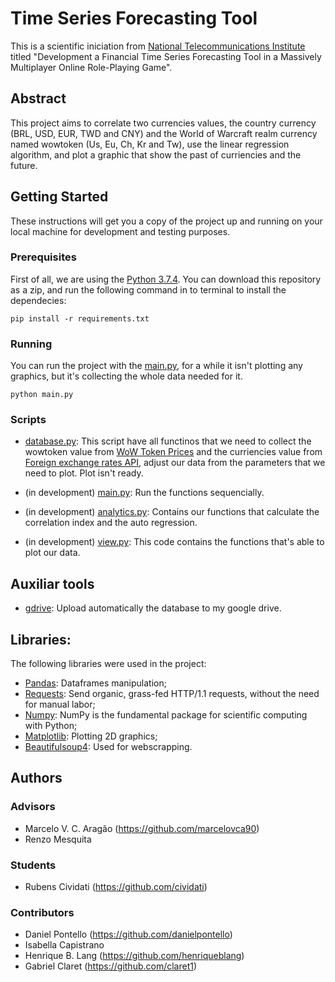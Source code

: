 # Time Series Forecasting Tool
This is a scientific iniciation from [National Telecommunications Institute](inatel.br) titled "Development a Financial Time Series Forecasting Tool in a Massively Multiplayer Online Role-Playing Game".

## Abstract
This project aims to correlate two currencies values, the country currency (BRL, USD, EUR, TWD and CNY) and the World of Warcraft realm currency named wowtoken (Us, Eu, Ch, Kr and Tw), use the linear regression algorithm, and plot a graphic that show the past of curriencies and the future.

## Getting Started
These instructions will get you a copy of the project up and running on your local machine for development and testing purposes.

### Prerequisites
First of all, we are using the [Python 3.7.4](https://www.python.org/downloads/release/python-374/). You can download this repository as a zip, and run the following command in to terminal to install the dependecies:

```pip install -r requirements.txt```

### Running
You can run the project with the [main.py](https://github.com/Cividati/IC-wow/blob/master/main.py), for a while it isn't plotting any graphics, but it's collecting the whole data needed for it.

```python main.py```

### Scripts
- [database.py](https://github.com/Cividati/IC-wow/blob/master/database.py): 
This script have all functinos that we need to collect the wowtoken value from [WoW Token Prices](https://wowtokenprices.com) and the curriencies value from [Foreign exchange rates API](https://ratesapi.io), adjust our data from the parameters that we need to plot. Plot isn't ready.

- (in development) [main.py](https://github.com/Cividati/IC-wow/blob/master/main.py): 
Run the functions sequencially.
- (in development) [analytics.py](https://github.com/Cividati/IC-wow/blob/master/analytics.py): 
Contains our functions that calculate the correlation index and the auto regression.

- (in development) [view.py](https://github.com/Cividati/IC-wow/blob/master/view.py): 
This code contains the functions that's able to plot our data.

## Auxiliar tools

- [gdrive](https://github.com/prasmussen/gdrive): Upload automatically the database to my google drive.

## Libraries:

The following libraries were used in the project:
- [Pandas](https://pandas.pydata.org): Dataframes manipulation;
- [Requests](https://2.python-requests.org/en/master/): Send organic, grass-fed HTTP/1.1 requests, without the need for manual labor;
- [Numpy](https://www.numpy.org/): NumPy is the fundamental package for scientific computing with Python;
- [Matplotlib](https://matplotlib.org): Plotting 2D  graphics;
- [Beautifulsoup4](https://pypi.org/project/beautifulsoup4/): Used for webscrapping.

## Authors
### Advisors
- Marcelo V. C. Aragão (https://github.com/marcelovca90)
- Renzo Mesquita

### Students
- Rubens Cividati (https://github.com/cividati)

### Contributors
- Daniel Pontello (https://github.com/danielpontello)
- Isabella Capistrano
- Henrique B. Lang (https://github.com/henriqueblang)
- Gabriel Claret (https://github.com/claret1)
